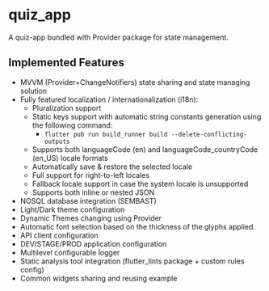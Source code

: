 # quiz_app

A quiz-app bundled with Provider package for state management.

## Implemented Features

- MVVM (Provider+ChangeNotifiers) state sharing and state managing solution
- Fully featured localization / internationalization (i18n):
    - Pluralization support
    - Static keys support with automatic string constants generation using the following command:
        - `flutter pub run build_runner build --delete-conflicting-outputs`
    - Supports both languageCode (en) and languageCode_countryCode (en_US) locale formats
    - Automatically save & restore the selected locale
    - Full support for right-to-left locales
    - Fallback locale support in case the system locale is unsupported
    - Supports both inline or nested JSON
- NOSQL database integration (SEMBAST)
- Light/Dark theme configuration
- Dynamic Themes changing using Provider
- Automatic font selection based on the thickness of the glyphs applied.
- API client configuration
- DEV/STAGE/PROD application configuration
- Multilevel configurable logger
- Static analysis tool integration (flutter_lints package + custom rules config)
- Common widgets sharing and reusing example
